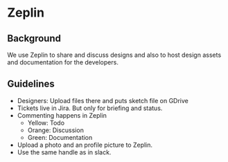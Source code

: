 # Zeplin

## Background

We use Zeplin to share and discuss designs and also to host design assets and documentation for the developers.

## Guidelines

- Designers: Upload files there and puts sketch file on GDrive
- Tickets live in Jira. But only for briefing and status.
- Commenting happens in Zeplin
	- Yellow: Todo
	- Orange: Discussion
	- Green: Documentation
- Upload a photo and an profile picture to Zeplin.
- Use the same handle as in slack.